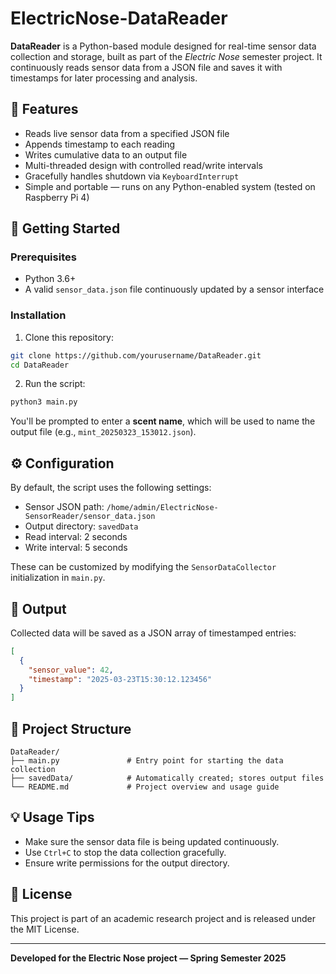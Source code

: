 # ElectricNose-DataReader

**DataReader** is a Python-based module designed for real-time sensor data collection and storage, built as part of the *Electric Nose* semester project. It continuously reads sensor data from a JSON file and saves it with timestamps for later processing and analysis.

## 📁 Features

- Reads live sensor data from a specified JSON file
- Appends timestamp to each reading
- Writes cumulative data to an output file
- Multi-threaded design with controlled read/write intervals
- Gracefully handles shutdown via `KeyboardInterrupt`
- Simple and portable — runs on any Python-enabled system (tested on Raspberry Pi 4)

## 🚀 Getting Started

### Prerequisites

- Python 3.6+
- A valid `sensor_data.json` file continuously updated by a sensor interface

### Installation

1. Clone this repository:

```bash
git clone https://github.com/yourusername/DataReader.git
cd DataReader
```

2. Run the script:

```bash
python3 main.py
```

You'll be prompted to enter a **scent name**, which will be used to name the output file (e.g., `mint_20250323_153012.json`).

## ⚙️ Configuration

By default, the script uses the following settings:

- Sensor JSON path: `/home/admin/ElectricNose-SensorReader/sensor_data.json`
- Output directory: `savedData`
- Read interval: 2 seconds
- Write interval: 5 seconds

These can be customized by modifying the `SensorDataCollector` initialization in `main.py`.

## 📂 Output

Collected data will be saved as a JSON array of timestamped entries:

```json
[
  {
    "sensor_value": 42,
    "timestamp": "2025-03-23T15:30:12.123456"
  }
]
```

## 🧠 Project Structure

```
DataReader/
├── main.py               # Entry point for starting the data collection
├── savedData/            # Automatically created; stores output files
└── README.md             # Project overview and usage guide
```

## 💡 Usage Tips

- Make sure the sensor data file is being updated continuously.
- Use `Ctrl+C` to stop the data collection gracefully.
- Ensure write permissions for the output directory.

## 📜 License

This project is part of an academic research project and is released under the MIT License.

---

**Developed for the Electric Nose project — Spring Semester 2025**
